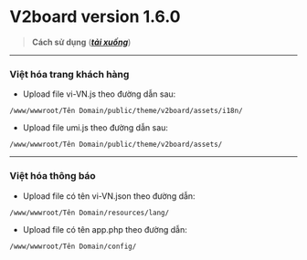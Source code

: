 # V2board version 1.6.0
> **Cách sử dụng**  ([***tải xuống***](https://github.com/DauDau432/V2board/archive/refs/heads/main.zip))
---------------------------------------------------------------------------------  
###  Việt hóa trang khách hàng
 
- Upload file vi-VN.js theo đường dẫn sau:

`/www/wwwroot/Tên Domain/public/theme/v2board/assets/i18n/`

- Upload file umi.js theo đường dẫn sau:

`/www/wwwroot/Tên Domain/public/theme/v2board/assets/`

---------------------------------------------------------------------------------  
###  Việt hóa thông báo

- Upload file có tên vi-VN.json theo đường dẫn:

`/www/wwwroot/Tên Domain/resources/lang/`

- Upload file có tên app.php theo đường dẫn:

`/www/wwwroot/Tên Domain/config/`
